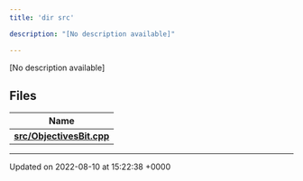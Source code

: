 ```yaml
---
title: 'dir src'

description: "[No description available]"

---
```







[No description available]

## Files

| Name           |
| -------------- |
| **[src/ObjectivesBit.cpp](/documentation/code/gambit_2.2/files/objectivesbit_8cpp/#file-objectivesbit.cpp)**  |






-------------------------------

Updated on 2022-08-10 at 15:22:38 +0000

